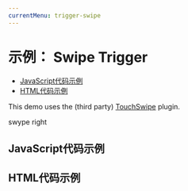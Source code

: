 ```yaml
---
currentMenu: trigger-swipe
---
```


# 示例： Swipe Trigger

<!-- START doctoc generated TOC please keep comment here to allow auto update -->
<!-- DON'T EDIT THIS SECTION, INSTEAD RE-RUN doctoc TO UPDATE -->


- [JavaScript代码示例](#example-code)
- [HTML代码示例](#example-html)

<!-- END doctoc generated TOC please keep comment here to allow auto update -->

<script src='https://cdnjs.cloudflare.com/ajax/libs/jquery.touchswipe/1.6.12/jquery.touchSwipe.min.js'></script>

This demo uses the (third party) [TouchSwipe](https://github.com/mattbryson/TouchSwipe-Jquery-Plugin) plugin.


<span class="context-menu-one btn btn-neutral">swype right</span>

## JavaScript代码示例

<script type="text/javascript" class="showcase">
$(function(){
    // make swipe right open the menu
    $('.context-menu-one').swipe({
        // see http://labs.skinkers.com/touchSwipe/
        swipe: function(event, direction, distance, duration, fingerCount) {
            if (fingerCount === 1) {
                $(this).contextMenu({
                    x: event.changedTouches[0].screenX,
                    y: event.changedTouches[0].screenY,
                });
            }
        }
    });
    
    $.contextMenu({
        selector: '.context-menu-one', 
        trigger: 'none',
        callback: function(key, options) {
            var m = "clicked: " + key;
            window.console && console.log(m) || alert(m); 
        },
        items: {
            "edit": {name: "编辑", icon: "edit"},
            "cut": {name: "剪切", icon: "cut"},
            "copy": {name: "复制", icon: "copy"},
            "fold1a": {
                "name": "Some submenu", 
                "items": {
                    "fold1a-key1": {"name": "echo"},
                    "fold1a-key2": {"name": "foxtrot"},
                    "fold1a-key3": {"name": "golf"}
                }
            }
        }
    });
});
</script>

## HTML代码示例
<div style="display:none;" class="showcase" data-showcase-import=".context-menu-one"></div>